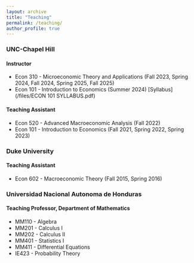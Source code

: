 ```yaml
---
layout: archive
title: "Teaching"
permalink: /teaching/
author_profile: true
---
```


### UNC-Chapel Hill
#### Instructor
* Econ 310 - Microeconomic Theory and Applications (Fall 2023, Spring 2024, Fall 2024, Spring 2025, Fall 2025)
* Econ 101 - Introduction to Economics (Summer 2024) [Syllabus](/files/ECON 101 SYLLABUS.pdf)

#### Teaching Assistant
* Econ 520 - Advanced Macroeconomic Analysis (Fall 2022)
* Econ 101 - Introduction to Economics (Fall 2021, Spring 2022, Spring 2023)

### Duke University
#### Teaching Assistant
* Econ 602 - Macroeconomic Theory (Fall 2015, Spring 2016)

### Universidad Nacional Autonoma de Honduras
#### Teaching Professor, Department of Mathematics
* MM110 - Algebra
* MM201 - Calculus I
* MM202 - Calculus II
* MM401 - Statistics I
* MM411 - Differential Equations
* IE423 - Probability Theory

